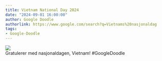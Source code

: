 ```yaml
---
title: Vietnam National Day 2024
date: "2024-09-01 16:00:00"
author: Google Doodle
authorlink: https://www.google.com/search?q=Vietnams%20nasjonaldag
tags:
- Google-Doodle
---
```

<img src="https://www.google.com/logos/doodles/2024/vietnam-national-day-2024-6753651837110285-law.gif" referrerpolicy="no-referrer"><br>Gratulerer med nasjonaldagen, Vietnam! #GoogleDoodle